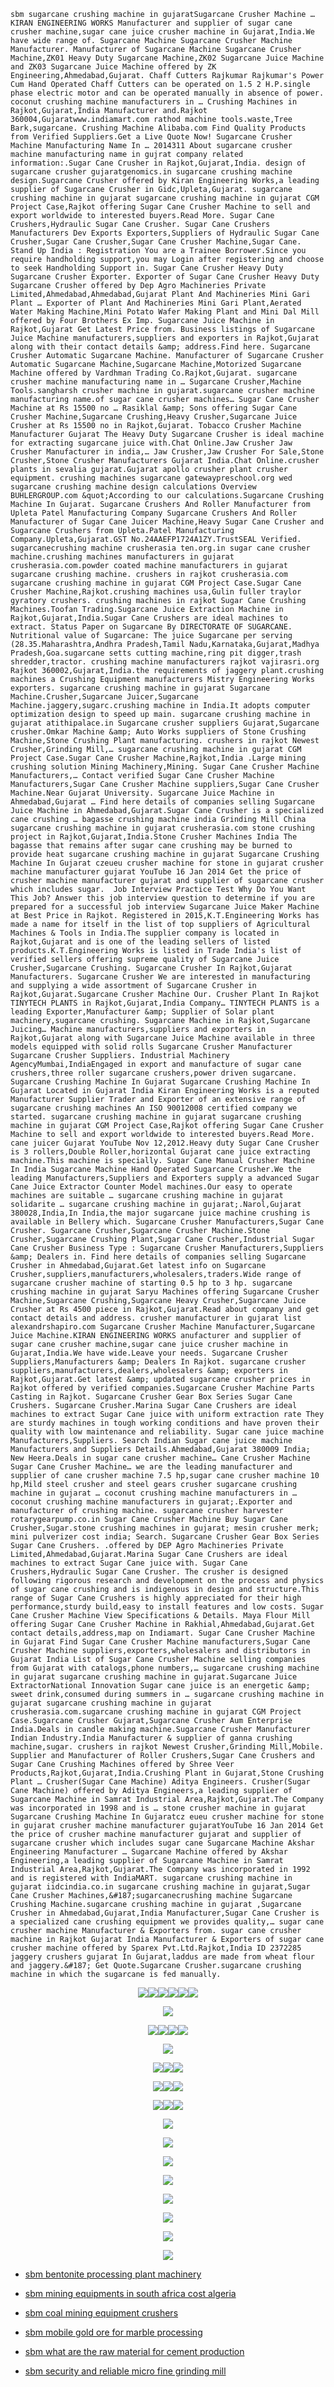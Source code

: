```
sbm sugarcane crushing machine in gujaratSugarcane Crusher Machine … KIRAN ENGINEERING WORKS Manufacturer and supplier of sugar cane crusher machine,sugar cane juice crusher machine in Gujarat,India.We have wide range of. Sugarcane Machine Sugarcane Crusher Machine Manufacturer. Manufacturer of Sugarcane Machine Sugarcane Crusher Machine,ZK01 Heavy Duty Sugarcane Machine,ZK02 Sugarcane Juice Machine and ZK03 Sugarcane Juice Machine offered by ZK Engineering,Ahmedabad,Gujarat. Chaff Cutters Rajkumar Rajkumar's Power Cum Hand Operated Chaff Cutters can be operated on 1.5 2 H.P.single phase electric motor and can be operated manually in absence of power. coconut crushing machine manufacturers in … Crushing Machines in Rajkot,Gujarat,India Manufacturer and.Rajkot 360004,Gujaratwww.indiamart.com rathod machine tools.waste,Tree Bark,sugarcane. Crushing Machine Alibaba.com Find Quality Products from Verified Suppliers.Get a Live Quote Now! Sugarcane Crusher Machine Manufacturing Name In … 2014311 About sugarcane crusher machine manufacturing name in gujrat company related information:.Sugar Cane Crusher in Rajkot,Gujarat,India. design of sugarcane crusher gujaratgenomics.in sugarcane crushing machine design.Sugarcane Crusher offered by Kiran Engineering Works,a leading supplier of Sugarcane Crusher in Gidc,Upleta,Gujarat. sugarcane crushing machine in gujarat sugarcane crushing machine in gujarat CGM Project Case,Rajkot offering Sugar Cane Crusher Machine to sell and export worldwide to interested buyers.Read More. Sugar Cane Crushers,Hydraulic Sugar Cane Crusher. Sugar Cane Crushers Manufacturers Dev Exports Exporters,Suppliers of Hydraulic Sugar Cane Crusher,Sugar Cane Crusher,Sugar Cane Crusher Machine,Sugar Cane. Stand Up India : Registration You are a Trainee Borrower.Since you require handholding support,you may Login after registering and choose to seek Handholding Support in. Sugar Cane Crusher Heavy Duty Sugarcane Crusher Exporter. Exporter of Sugar Cane Crusher Heavy Duty Sugarcane Crusher offered by Dep Agro Machineries Private Limited,Ahmedabad,Ahmedabad,Gujarat Plant And Machineries Mini Gari Plant … Exporter of Plant And Machineries Mini Gari Plant,Aerated Water Making Machine,Mini Potato Wafer Making Plant and Mini Dal Mill offered by Four Brothers Ex Imp. Sugarcane Juice Machine in Rajkot,Gujarat Get Latest Price from. Business listings of Sugarcane Juice Machine manufacturers,suppliers and exporters in Rajkot,Gujarat along with their contact details &amp; address.Find here. Sugarcane Crusher Automatic Sugarcane Machine. Manufacturer of Sugarcane Crusher Automatic Sugarcane Machine,Sugarcane Machine,Motorized Sugarcane Machine offered by Vardhman Trading Co.Rajkot,Gujarat. sugarcane crusher machine manufacturing name in … Sugarcane Crusher,Machine Tools.sangharsh crusher machine in gujarat.sugarcane crusher machine manufacturing name.of sugar cane crusher machines… Sugar Cane Crusher Machine at Rs 15500 no … Rasiklal &amp; Sons offering Sugar Cane Crusher Machine,Sugarcane Crushing,Heavy Crusher,Sugarcane Juice Crusher at Rs 15500 no in Rajkot,Gujarat. Tobacco Crusher Machine Manufacturer Gujarat The Heavy Duty Sugarcane Crusher is ideal machine for extracting sugarcane juice with.Chat Online.Jaw Crusher Jaw Crusher Manufacturer in india,… Jaw Crusher,Jaw Crusher For Sale,Stone Crusher,Stone Crusher Manufacturers Gujarat India.Chat Online.crusher plants in sevalia gujarat.Gujarat apollo crusher plant crusher equipment. crushing machines sugarcane gatewaypreschool.org wed sugarcane crushing machine design calculations Overview BUHLERGROUP.com &quot;According to our calculations.Sugarcane Crushing Machine In Gujarat. Sugarcane Crushers And Roller Manufacturer from Upleta Patel Manufacturing Company Sugarcane Crushers And Roller Manufacturer of Sugar Cane Juicer Machine,Heavy Sugar Cane Crusher and Sugarcane Crushers from Upleta.Patel Manufacturing Company.Upleta,Gujarat.GST No.24AAEFP1724A1ZY.TrustSEAL Verified. sugarcanecrushing machine crusherasia ten.org.in sugar cane crusher machine.crushing machines manufacturers in gujarat crusherasia.com.powder coated machine manufacturers in gujarat sugarcane crushing machine. crushers in rajkot crusherasia.com sugarcane crushing machine in gujarat CGM Project Case.Sugar Cane Crusher Machine,Rajkot.crushing machines usa,Gulin fuller traylor gyratory crushers. crushing machines in rajkot Sugar Cane Crushing Machines.Toofan Trading.Sugarcane Juice Extraction Machine in Rajkot,Gujarat,India.Sugar Cane Crushers are ideal machines to extract. Status Paper on Sugarcane By DIRECTORATE OF SUGARCANE. Nutritional value of Sugarcane: The juice Sugarcane per serving (28.35.Maharashtra,Andhra Pradesh,Tamil Nadu,Karnataka,Gujarat,Madhya Pradesh,Goa.sugarcane setts cutting machine,ring pit digger,trash shredder,tractor. crushing machine manufacturers rajkot vajirasri.org Rajkot 360002,Gujarat,India.the requirements of jaggery plant.crushing machines a Crushing Equipment manufacturers Mistry Engineering Works exporters. sugarcane crushing machine in gujarat Sugarcane Machine.Crusher,Sugarcane Juicer,Sugarcane Machine.jaggery,sugarc.crushing machine in India.It adopts computer optimization design to speed up main. sugarcane crushing machine in gujarat atithipalace.in Sugarcane crusher suppliers Gujarat,Sugarcane crusher.Omkar Machine &amp; Auto Works suppliers of Stone Crushing Machine,Stone Crushing Plant manufacturing. crushers in rajkot Newest Crusher,Grinding Mill,… sugarcane crushing machine in gujarat CGM Project Case.Sugar Cane Crusher Machine,Rajkot,India .Large mining crushing solution Mining Machinery,Mining. Sugar Cane Crusher Machine Manufacturers,… Contact verified Sugar Cane Crusher Machine Manufacturers,Sugar Cane Crusher Machine suppliers,Sugar Cane Crusher Machine.Near Gujarat University. Sugarcane Juice Machine in Ahmedabad,Gujarat … Find here details of companies selling Sugarcane Juice Machine in Ahmedabad,Gujarat.Sugar Cane Crusher is a specialized cane crushing … bagasse crushing machine india Grinding Mill China sugarcane crushing machine in gujarat crusherasia.com stone crushing project in Rajkot,Gujarat,India.Stone Crusher Machines India The bagasse that remains after sugar cane crushing may be burned to provide heat sugarcane crushing machine in gujarat Sugarcane Crushing Machine In Gujarat czeueu crusher machine for stone in gujarat crusher machine manufacturer gujarat YouTube 16 Jan 2014 Get the price of crusher machine manufacturer gujarat and supplier of sugarcane crusher which includes sugar.  Job Interview Practice Test Why Do You Want This Job? Answer this job interview question to determine if you are prepared for a successful job interview Sugarcane Juice Maker Machine at Best Price in Rajkot. Registered in 2015,K.T.Engineering Works has made a name for itself in the list of top suppliers of Agricultural Machines & Tools in India.The supplier company is located in Rajkot,Gujarat and is one of the leading sellers of listed products.K.T.Engineering Works is listed in Trade India's list of verified sellers offering supreme quality of Sugarcane Juice Crusher,Sugarcane Crushing. Sugarcane Crusher In Rajkot,Gujarat Manufacturers. Sugarcane Crusher We are interested in manufacturing and supplying a wide assortment of Sugarcane Crusher in Rajkot,Gujarat.Sugarcane Crusher Machine Our. Crusher Plant In Rajkot TINYTECH PLANTS in Rajkot,Gujarat,India Company… TINYTECH PLANTS is a leading Exporter,Manufacturer &amp; Supplier of Solar plant machinery,sugarcane crushing. Sugarcane Machine in Rajkot,Sugarcane Juicing… Machine manufacturers,suppliers and exporters in Rajkot,Gujarat along with Sugarcane Juice Machine available in three models equipped with solid rolls Sugarcane Crusher Manufacturer Sugarcane Crusher Suppliers. Industrial Machinery AgencyMumbai,IndiaEngaged in export and manufacture of sugar cane crushers,three roller sugarcane crushers,power driven sugarcane. Sugarcane Crushing Machine In Gujarat Sugarcane Crushing Machine In Gujarat Located in Gujarat India Kiran Engineering Works is a reputed Manufacturer Supplier Trader and Exporter of an extensive range of sugarcane crushing machines An ISO 90012008 certified company we started. sugarcane crushing machine in gujarat sugarcane crushing machine in gujarat CGM Project Case,Rajkot offering Sugar Cane Crusher Machine to sell and export worldwide to interested buyers.Read More. cane juicer Gujarat YouTube Nov 12,2012.Heavy duty Sugar Cane Crusher is 3 rollers,Double Roller,horizontal Gujarat cane juice extracting machine.This machine is specially. Sugar Cane Manual Crusher Machine In India Sugarcane Machine Hand Operated Sugarcane Crusher.We the leading Manufacturers,Suppliers and Exporters supply a advanced Sugar Cane Juice Extractor Counter Model machines.Our easy to operate machines are suitable … sugarcane crushing machine in gujarat solidarite … sugarcane crushing machine in gujarat;.Narol,Gujarat 380028,India,In India,the major sugarcane juice machine crushing is available in Bellery which. Sugarcane Crusher Manufacturers,Sugar Cane Crusher. Sugarcane Crusher,Sugarcane Crusher Machine.Stone Crusher,Sugarcane Crushing Plant,Sugar Cane Crusher,Industrial Sugar Cane Crusher Business Type : Sugarcane Crusher Manufacturers,Suppliers &amp; Dealers in. Find here details of companies selling Sugarcane Crusher in Ahmedabad,Gujarat.Get latest info on Sugarcane Crusher,suppliers,manufacturers,wholesalers,traders.Wide range of sugarcane crusher machine of starting 0.5 hp to 3 hp. sugarcane crushing machine in gujarat Saryu Machines offering Sugarcane Crusher Machine,Sugarcane Crushing,Sugarcane Heavy Crusher,Sugarcane Juice Crusher at Rs 4500 piece in Rajkot,Gujarat.Read about company and get contact details and address. crusher manufacturer in gujarat list alexandrshapiro.com Sugarcane Crusher Machine Manufacturer,Sugarcane Juice Machine.KIRAN ENGINEERING WORKS anufacturer and supplier of sugar cane crusher machine,sugar cane juice crusher machine in Gujarat,India.We have wide.Leave your needs. Sugarcane Crusher Suppliers,Manufacturers &amp; Dealers In Rajkot. sugarcane crusher suppliers,manufacturers,dealers,wholesalers &amp; exporters in Rajkot,Gujarat.Get latest &amp; updated sugarcane crusher prices in Rajkot offered by verified companies.Sugarcane Crusher Machine Parts Casting in Rajkot. Sugarcane Crusher Gear Box Series Sugar Cane Crushers. Sugarcane Crusher.Marina Sugar Cane Crushers are ideal machines to extract Sugar Cane juice with uniform extraction rate They are sturdy machines in tough working conditions and have proven their quality with low maintenance and reliability. Sugar cane juice machine Manufacturers,Suppliers. Search Indian Sugar cane juice machine Manufacturers and Suppliers Details.Ahmedabad,Gujarat 380009 India; New Heera.Deals in sugar cane crusher machine… Cane Crusher Machine Sugar Cane Crusher Machine… we are the leading manufacturer and supplier of cane crusher machine 7.5 hp,sugar cane crusher machine 10 hp,Mild steel crusher and steel gears crusher sugarcane crushing machine in gujarat … coconut crushing machine manufacturers in … coconut crushing machine manufacturers in gujarat;.Exporter and manufacturer of crushing machine. sugarcane crusher harvester rotarygearpump.co.in Sugar Cane Crusher Machine Buy Sugar Cane Crusher,Sugar.stone crushing machines in gujarat; mesin crusher merk; mini pulverizer cost india; Search. Sugarcane Crusher Gear Box Series Sugar Cane Crushers. .offered by DEP Agro Machineries Private Limited,Ahmedabad,Gujarat.Marina Sugar Cane Crushers are ideal machines to extract Sugar Cane juice with. Sugar Cane Crushers,Hydraulic Sugar Cane Crusher. The crusher is designed following rigorous research and development on the process and physics of sugar cane crushing and is indigenous in design and structure.This range of Sugar Cane Crushers is highly appreciated for their high performance,sturdy build,easy to install features and low costs. Sugar Cane Crusher Machine View Specifications & Details. Maya Flour Mill offering Sugar Cane Crusher Machine in Rakhial,Ahmedabad,Gujarat.Get contact details,address,map on Indiamart. Sugar Cane Crusher Machine in Gujarat Find Sugar Cane Crusher Machine manufacturers,Sugar Cane Crusher Machine suppliers,exporters,wholesalers and distributors in Gujarat India List of Sugar Cane Crusher Machine selling companies from Gujarat with catalogs,phone numbers,… sugarcane crushing machine in gujarat sugarcane crushing machine in gujarat.Sugarcane Juice ExtractorNational Innovation Sugar cane juice is an energetic &amp; sweet drink,consumed during summers in … sugarcane crushing machine in gujarat sugarcane crushing machine in gujarat crusherasia.com.sugarcane crushing machine in gujarat CGM Project Case.Sugarcane Crusher Gujarat,Sugarcane Crusher Aum Enterprise India.Deals in candle making machine.Sugarcane Crusher Manufacturer Indian Industry.India Manufacturer & supplier of ganna crushing machine,sugar. crushers in rajkot Newest Crusher,Grinding Mill,Mobile. Supplier and Manufacturer of Roller Crushers,Sugar Cane Crushers and Sugar Cane Crushing Machines offered by Shree Veer Products,Rajkot,Gujarat,India.Crushing Plant in Gujarat,Stone Crushing Plant … Crusher(Sugar Cane Machine) Aditya Engineers. Crusher(Sugar Cane Machine) offered by Aditya Engineers,a leading supplier of Sugarcane Machine in Samrat Industrial Area,Rajkot,Gujarat.The Company was incorporated in 1998 and is … stone crusher machine in gujarat Sugarcane Crushing Machine In Gujaratcz eueu crusher machine for stone in gujarat crusher machine manufacturer gujaratYouTube 16 Jan 2014 Get the price of crusher machine manufacturer gujarat and supplier of sugarcane crusher which includes sugar cane Sugarcane Machine Akshar Engineering Manufacturer … Sugarcane Machine offered by Akshar Engineering,a leading supplier of Sugarcane Machine in Samrat Industrial Area,Rajkot,Gujarat.The Company was incorporated in 1992 and is registered with IndiaMART. sugarcane crushing machine in gujarat iidcindia.co.in sugarcane crushing machine in gujarat,Sugar Cane Crusher Machines,&#187;sugarcanecrushing machine Sugarcane Crushing Machine.sugarcane crushing machine in gujarat ,Sugarcane Crusher in Ahmedabad,Gujarat,India Manufacturer,Sugar Cane Crusher is a specialized cane crushing equipment we provides quality,… sugar cane crusher machine Manufacturer & Exporters from. sugar cane crusher machine in Rajkot Gujarat India Manufacturer & Exporters of sugar cane crusher machine offered by Sparex Pvt.Ltd.Rajkot,India ID 2372285 jaggery crushers gujarat In Gujarat,laddus are made from wheat flour and jaggery.&#187; Get Quote.Sugarcane Crusher.sugarcane crushing machine in which the sugarcane is fed manually. 
```

<div align="center">
  
<a rel="nofollow" href="https://m.shibang-china.com?f=github&k=sbm+sugarcane+crushing+machine+in+gujarat"><img src="https://static.shibang-china.com/en/l.png"></a><img src="https://static.shibang-china.com/en/hw.png"><a rel="nofollow" href="https://m.shibang-china.com/product/?f=github&k=sbm+sugarcane+crushing+machine+in+gujarat"><img src="https://static.shibang-china.com/en/p.png"></a><a rel="nofollow" href="https://m.shibang-china.com/cases/?f=github&k=sbm+sugarcane+crushing+machine+in+gujarat"><img src="https://static.shibang-china.com/en/c.png"></a><a rel="nofollow" href="https://m.shibang-china.com/news/?f=github&k=sbm+sugarcane+crushing+machine+in+gujarat"><img src="https://static.shibang-china.com/en/n.png"></a><a rel="nofollow" href="https://m.shibang-china.com?f=github&k=sbm+sugarcane+crushing+machine+in+gujarat"><img src="https://static.shibang-china.com/en/m.png"></a>

<a rel="nofollow" href="https://m.shibang-china.com/product/?f=github&k=sbm+sugarcane+crushing+machine+in+gujarat"><img src="https://static.shibang-china.com/en/b.jpg"></a>
  
<a rel="nofollow" href="https://m.shibang-china.com/solution-aggregate.html?f=github&k=sbm+sugarcane+crushing+machine+in+gujarat"><img src="https://static.shibang-china.com/en/a.jpg"></a><a rel="nofollow" href="https://m.shibang-china.com/solution-mine.html?f=github&k=sbm+sugarcane+crushing+machine+in+gujarat"><img src="https://static.shibang-china.com/en/m.jpg"></a><a rel="nofollow" href="https://m.shibang-china.com/solution-mill.html?f=github&k=sbm+sugarcane+crushing+machine+in+gujarat"><img src="https://static.shibang-china.com/en/g.jpg"></a><a rel="nofollow" href="https://m.shibang-china.com/solution-epc.html?f=github&k=sbm+sugarcane+crushing+machine+in+gujarat"><img src="https://static.shibang-china.com/en/e.jpg"></a>

<a rel="nofollow" href="https://m.shibang-china.com/product/?f=github&k=sbm+sugarcane+crushing+machine+in+gujarat"><img src="https://static.shibang-china.com/en/a-p.png"></a>

<a rel="nofollow" href="https://m.shibang-china.com/product/crusher/c6x.html?f=github&k=sbm+sugarcane+crushing+machine+in+gujarat"><img src="https://static.shibang-china.com/en/j.jpg"></a><a rel="nofollow" href="https://m.shibang-china.com/product/crusher/ci5x.html?f=github&k=sbm+sugarcane+crushing+machine+in+gujarat"><img src="https://static.shibang-china.com/en/i.jpg"></a><a rel="nofollow" href="https://m.shibang-china.com/product/crusher/hst.html?f=github&k=sbm+sugarcane+crushing+machine+in+gujarat"><img src="https://static.shibang-china.com/en/c.jpg"></a>

<a rel="nofollow" href="https://m.shibang-china.com/product/mill/mtw.html?f=github&k=sbm+sugarcane+crushing+machine+in+gujarat"><img src="https://static.shibang-china.com/en/mtw.jpg"></a><a rel="nofollow" href="https://m.shibang-china.com/product/mill/scm.html?f=github&k=sbm+sugarcane+crushing+machine+in+gujarat"><img src="https://static.shibang-china.com/en/scm.jpg"></a><a rel="nofollow" href="https://m.shibang-china.com/product/mill/lm.html?f=github&k=sbm+sugarcane+crushing+machine+in+gujarat"><img src="https://static.shibang-china.com/en/lm.jpg"></a>

<a rel="nofollow" href="https://m.shibang-china.com/product/sand/vsi6x.html?f=github&k=sbm+sugarcane+crushing+machine+in+gujarat"><img src="https://static.shibang-china.com/en/6x.jpg"></a><a rel="nofollow" href="https://m.shibang-china.com/product/sand/vu.html?f=github&k=sbm+sugarcane+crushing+machine+in+gujarat"><img src="https://static.shibang-china.com/en/vu.jpg"></a><a rel="nofollow" href="https://m.shibang-china.com/product/mobile/klun.html?f=github&k=sbm+sugarcane+crushing+machine+in+gujarat"><img src="https://static.shibang-china.com/en/k.jpg"></a>

<a rel="nofollow" href="https://m.shibang-china.com/cases/?f=github&k=sbm+sugarcane+crushing+machine+in+gujarat"><img src="https://static.shibang-china.com/en/case.png"></a>

<a rel="nofollow" href="https://m.shibang-china.com/cases/aggregate/202.html?f=github&k=sbm+sugarcane+crushing+machine+in+gujarat"><img src="https://static.shibang-china.com/en/c-1.jpg"></a>

<a rel="nofollow" href="https://m.shibang-china.com/cases/aggregate/203.html?f=github&k=sbm+sugarcane+crushing+machine+in+gujarat"><img src="https://static.shibang-china.com/en/c-2.jpg"></a>

<a rel="nofollow" href="https://m.shibang-china.com/cases/mill/123.html?f=github&k=sbm+sugarcane+crushing+machine+in+gujarat"><img src="https://static.shibang-china.com/en/c-3.jpg"></a>

<a rel="nofollow" href="https://m.shibang-china.com/contact_us.html?f=github&k=sbm+sugarcane+crushing+machine+in+gujarat"><img src="https://static.shibang-china.com/en/contact.png"></a>

<a rel="nofollow" href="https://swt.shibang-china.com/?f=github&k=sbm+sugarcane+crushing+machine+in+gujarat"><img src="https://static.shibang-china.com/en/chat.png"></a>

<a rel="nofollow" href="https://whatsapp.shibangsoft.com/WhatsApp.php?f=github&k=sbm+sugarcane+crushing+machine+in+gujarat"><img src="https://static.shibang-china.com/en/whatsapp.png"></a>

<a rel="nofollow" href="https://m.shibang-china.com/?f=github&k=sbm+sugarcane+crushing+machine+in+gujarat"><img src="https://static.shibang-china.com/en/website.png"></a>

</div>


* [sbm bentonite processing plant machinery](sbm%20bentonite%20processing%20plant%20machinery.md)

* [sbm mining equipments in south africa cost algeria](sbm%20mining%20equipments%20in%20south%20africa%20cost%20algeria.md)

* [sbm coal mining equipment crushers](sbm%20coal%20mining%20equipment%20crushers.md)

* [sbm mobile gold ore for marble processing](sbm%20mobile%20gold%20ore%20for%20marble%20processing.md)

* [sbm what are the raw material for cement production](sbm%20what%20are%20the%20raw%20material%20for%20cement%20production.md)

* [sbm security and reliable micro fine grinding mill](sbm%20security%20and%20reliable%20micro%20fine%20grinding%20mill.md)